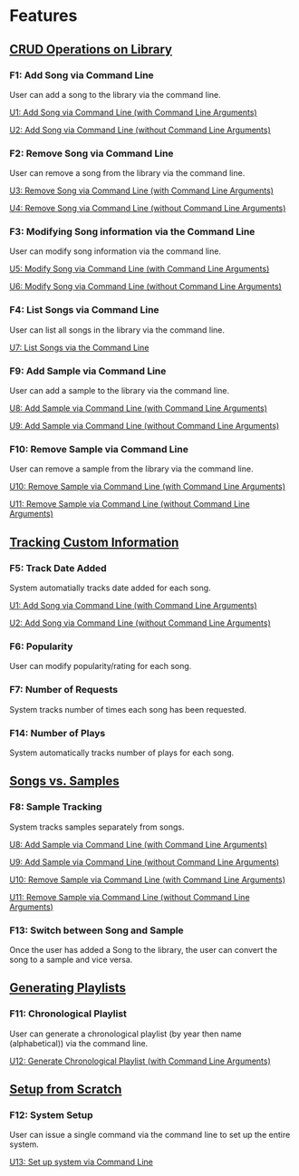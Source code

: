 # Features

## [CRUD Operations on Library](needs/#n1-crud-operations-on-library)

### F1: Add Song via Command Line

User can add a song to the library via the command line.

[U1: Add Song via Command Line (with Command Line Arguments)](use-cases/u1)

[U2: Add Song via Command Line (without Command Line Arguments)](use-cases/u2)

### F2: Remove Song via Command Line

User can remove a song from the library via the command line.

[U3: Remove Song via Command Line (with Command Line Arguments)](use-cases/u3)

[U4: Remove Song via Command Line (without Command Line Arguments)](use-cases/u4)

### F3: Modifying Song information via the Command Line

User can modify song information via the command line.

[U5: Modify Song via Command Line (with Command Line Arguments)](use-cases/u5)

[U6: Modify Song via Command Line (without Command Line Arguments)](use-cases/u6)

### F4: List Songs via Command Line

User can list all songs in the library via the command line.

[U7: List Songs via the Command Line](use-cases/u7)

### F9: Add Sample via Command Line

User can add a sample to the library via the command line.

[U8: Add Sample via Command Line (with Command Line Arguments)](use-cases/u8)

[U9: Add Sample via Command Line (without Command Line Arguments)](use-cases/u9)

### F10: Remove Sample via Command Line

User can remove a sample from the library via the command line.

[U10: Remove Sample via Command Line (with Command Line Arguments)](use-cases/u10)

[U11: Remove Sample via Command Line (without Command Line Arguments)](use-cases/u11)

## [Tracking Custom Information](needs/#n2-tracking-custom-information)

### F5: Track Date Added

System automatially tracks date added for each song.

[U1: Add Song via Command Line (with Command Line Arguments)](use-cases/u1)

[U2: Add Song via Command Line (without Command Line Arguments)](use-cases/u2)

### F6: Popularity

User can modify popularity/rating for each song.

### F7: Number of Requests

System tracks number of times each song has been requested.

### F14: Number of Plays

System automatically tracks number of plays for each song.

## [Songs vs. Samples](needs/#n3-songs-vs-samples)

### F8: Sample Tracking

System tracks samples separately from songs.

[U8: Add Sample via Command Line (with Command Line Arguments)](use-cases/u8)

[U9: Add Sample via Command Line (without Command Line Arguments)](use-cases/u9)

[U10: Remove Sample via Command Line (with Command Line Arguments)](use-cases/u10)

[U11: Remove Sample via Command Line (without Command Line Arguments)](use-cases/u11)

### F13: Switch between Song and Sample

Once the user has added a Song to the library, the user can convert the song to a sample and vice versa.

## [Generating Playlists](needs/#n4-generating-playlists)

### F11: Chronological Playlist

User can generate a chronological playlist (by year then name (alphabetical)) via the command line.

[U12: Generate Chronological Playlist (with Command Line Arguments)](use-cases/u12)

## [Setup from Scratch](needs/#n5-setup-from-scratch)

### F12: System Setup

User can issue a single command via the command line to set up the entire system.

[U13: Set up system via Command Line](use-cases/u13)
